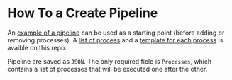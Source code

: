 # How To a Create Pipeline

An [example of a pipeline](./example/pipeline_eeg_test.json) can be used as a starting point (before adding or removing processes). A [list of process](./process_documentation.md) and a [template for each process](./process_json_templates.md) is avaible on this repo.

Pipeline are saved as `JSON`. The only required field is `Processes`, which contains a list of processes that will be executed one after the other.
